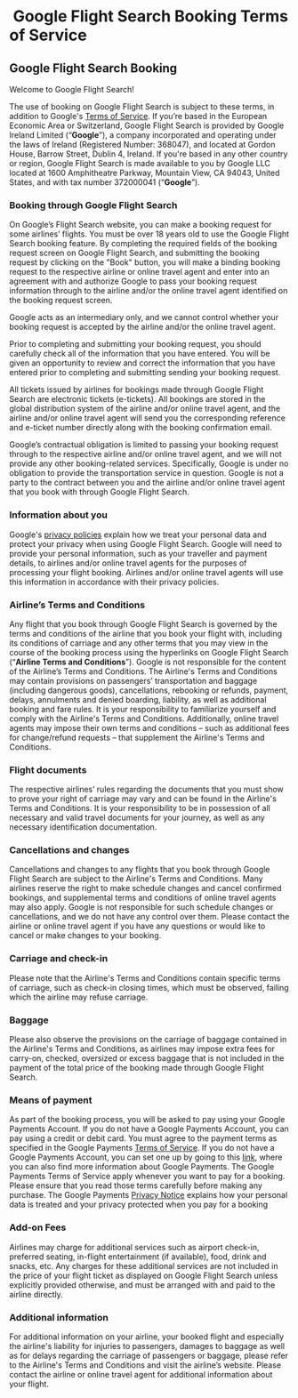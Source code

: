  Google Flight Search Booking Terms of Service
==============================================

Google Flight Search Booking
----------------------------

Welcome to Google Flight Search!

The use of booking on Google Flight Search is subject to these terms, in addition to Google's [Terms of Service](https://policies.google.com/terms). If you’re based in the European Economic Area or Switzerland, Google Flight Search is provided by Google Ireland Limited (“**Google**”), a company incorporated and operating under the laws of Ireland (Registered Number: 368047), and located at Gordon House, Barrow Street, Dublin 4, Ireland. If you're based in any other country or region, Google Flight Search is made available to you by Google LLC located at 1600 Amphitheatre Parkway, Mountain View, CA 94043, United States, and with tax number 372000041 (“**Google**”).

### Booking through Google Flight Search

On Google’s Flight Search website, you can make a booking request for some airlines’ flights. You must be over 18 years old to use the Google Flight Search booking feature. By completing the required fields of the booking request screen on Google Flight Search, and submitting the booking request by clicking on the "Book" button, you will make a binding booking request to the respective airline or online travel agent and enter into an agreement with and authorize Google to pass your booking request information through to the airline and/or the online travel agent identified on the booking request screen.

Google acts as an intermediary only, and we cannot control whether your booking request is accepted by the airline and/or the online travel agent.

Prior to completing and submitting your booking request, you should carefully check all of the information that you have entered. You will be given an opportunity to review and correct the information that you have entered prior to completing and submitting sending your booking request.

All tickets issued by airlines for bookings made through Google Flight Search are electronic tickets (e-tickets). All bookings are stored in the global distribution system of the airline and/or online travel agent, and the airline and/or online travel agent will send you the corresponding reference and e-ticket number directly along with the booking confirmation email.

Google’s contractual obligation is limited to passing your booking request through to the respective airline and/or online travel agent, and we will not provide any other booking-related services. Specifically, Google is under no obligation to provide the transportation service in question. Google is not a party to the contract between you and the airline and/or online travel agent that you book with through Google Flight Search.

### Information about you

Google's [privacy policies](https://policies.google.com/privacy) explain how we treat your personal data and protect your privacy when using Google Flight Search. Google will need to provide your personal information, such as your traveller and payment details, to airlines and/or online travel agents for the purposes of processing your flight booking. Airlines and/or online travel agents will use this information in accordance with their privacy policies.

### Airline’s Terms and Conditions

Any flight that you book through Google Flight Search is governed by the terms and conditions of the airline that you book your flight with, including its conditions of carriage and any other terms that you may view in the course of the booking process using the hyperlinks on Google Flight Search (“**Airline Terms and Conditions**”). Google is not responsible for the content of the Airline’s Terms and Conditions. The Airline's Terms and Conditions may contain provisions on passengers’ transportation and baggage (including dangerous goods), cancellations, rebooking or refunds, payment, delays, annulments and denied boarding, liability, as well as additional booking and fare rules. It is your responsibility to familiarize yourself and comply with the Airline's Terms and Conditions. Additionally, online travel agents may impose their own terms and conditions – such as additional fees for change/refund requests – that supplement the Airline's Terms and Conditions.

### Flight documents

The respective airlines’ rules regarding the documents that you must show to prove your right of carriage may vary and can be found in the Airline's Terms and Conditions. It is your responsibility to be in possession of all necessary and valid travel documents for your journey, as well as any necessary identification documentation.

### Cancellations and changes

Cancellations and changes to any flights that you book through Google Flight Search are subject to the Airline's Terms and Conditions. Many airlines reserve the right to make schedule changes and cancel confirmed bookings, and supplemental terms and conditions of online travel agents may also apply. Google is not responsible for such schedule changes or cancellations, and we do not have any control over them. Please contact the airline or online travel agent if you have any questions or would like to cancel or make changes to your booking.

### Carriage and check-in

Please note that the Airline's Terms and Conditions contain specific terms of carriage, such as check-in closing times, which must be observed, failing which the airline may refuse carriage.

### Baggage

Please also observe the provisions on the carriage of baggage contained in the Airline's Terms and Conditions, as airlines may impose extra fees for carry-on, checked, oversized or excess baggage that is not included in the payment of the total price of the booking made through Google Flight Search.

### Means of payment

As part of the booking process, you will be asked to pay using your Google Payments Account. If you do not have a Google Payments Account, you can pay using a credit or debit card. You must agree to the payment terms as specified in the Google Payments [Terms of Service](https://payments.google.com/termsOfService?type%3DBuyer%26gl%3DCA). If you do not have a Google Payments Account, you can set one up by going to this [link](https://payments.google.com/), where you can also find more information about Google Payments. The Google Payments Terms of Service apply whenever you want to pay for a booking. Please ensure that you read those terms carefully before making any purchase. The Google Payments [Privacy Notice](https://payments.google.com/files/privacy.html) explains how your personal data is treated and your privacy protected when you pay for a booking

### Add-on Fees

Airlines may charge for additional services such as airport check-in, preferred seating, in-flight entertainment (if available), food, drink and snacks, etc. Any charges for these additional services are not included in the price of your flight ticket as displayed on Google Flight Search unless explicitly provided otherwise, and must be arranged with and paid to the airline directly.

### Additional information

For additional information on your airline, your booked flight and especially the airline's liability for injuries to passengers, damages to baggage as well as for delays regarding the carriage of passengers or baggage, please refer to the Airline's Terms and Conditions and visit the airline’s website. Please contact the airline or online travel agent for additional information about your flight.